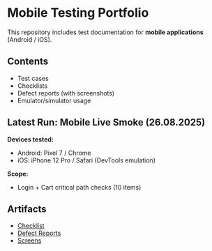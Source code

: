 # Mobile Testing Portfolio

This repository includes test documentation for **mobile applications** (Android / iOS).

## Contents
- Test cases
- Checklists
- Defect reports (with screenshots)
- Emulator/simulator usage

## Latest Run: Mobile Live Smoke (26.08.2025)
**Devices tested:**  
- Android: Pixel 7 / Chrome  
- iOS: iPhone 12 Pro / Safari (DevTools emulation)  

**Scope:**  
- Login + Cart critical path checks (10 items)

## Artifacts
-  [Checklist](adaptive-ux-mobile-checks-0826/checklists/...)  
-  [Defect Reports](calculator/bugreports.md)  
-  [Screens](calculator/screens/)  
